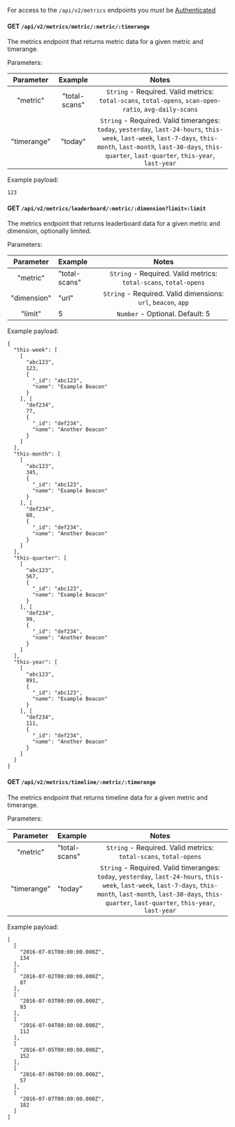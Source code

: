 For access to the `/api/v2/metrics` endpoints you must be [Authenticated](https://github.com/bkon-connect/phy-api-docs/wiki/Authentication)

#### GET `/api/v2/metrics/metric/:metric/:timerange`

The metrics endpoint that returns metric data for a given metric and timerange.

Parameters:

|Parameter|Example|Notes|
|:---:|:---:|:---:|
|"metric"|"total-scans"|`String` - Required. Valid metrics: `total-scans`, `total-opens`, `scan-open-ratio`, `avg-daily-scans`|
|"timerange"|"today"|`String` - Required. Valid timeranges: `today`, `yesterday`, `last-24-hours`, `this-week`, `last-week`, `last-7-days`, `this-month`, `last-month`, `last-30-days`, `this-quarter`, `last-quarter`, `this-year`, `last-year`|

Example payload:

```
123
```

#### GET `/api/v2/metrics/leaderboard/:metric/:dimension?limit=:limit`

The metrics endpoint that returns leaderboard data for a given metric and dimension, optionally limited.

Parameters:

|Parameter|Example|Notes|
|:---:|:---|:---:|
|"metric"|"total-scans"|`String` - Required. Valid metrics: `total-scans`, `total-opens`|
|"dimension"|"url"|`String` - Required. Valid dimensions: `url`, `beacon`, `app`|
|"limit"|5|`Number` - Optional. Default: 5|

Example payload:

```
{
  "this-week": [
    [
      "abc123",
      123,
      {
        "_id": "abc123",
        "name": "Example Beacon"
      }
    ], [
      "def234",
      77,
      {
        "_id": "def234",
        "name": "Another Beacon"
      }
    ]
  ],
  "this-month": [
    [
      "abc123",
      345,
      {
        "_id": "abc123",
        "name": "Example Beacon"
      }
    ], [
      "def234",
      88,
      {
        "_id": "def234",
        "name": "Another Beacon"
      }
    ]
  ],
  "this-quarter": [
    [
      "abc123",
      567,
      {
        "_id": "abc123",
        "name": "Example Beacon"
      }
    ], [
      "def234",
      99,
      {
        "_id": "def234",
        "name": "Another Beacon"
      }
    ]
  ],
  "this-year": [
    [
      "abc123",
      891,
      {
        "_id": "abc123",
        "name": "Example Beacon"
      }
    ], [
      "def234",
      111,
      {
        "_id": "def234",
        "name": "Another Beacon"
      }
    ]
  ]
}
```

#### GET `/api/v2/metrics/timeline/:metric/:timerange`

The metrics endpoint that returns timeline data for a given metric and timerange.

Parameters:

|Parameter|Example|Notes|
|:---:|:---|:---:|
|"metric"|"total-scans"|`String` - Required. Valid metrics: `total-scans`, `total-opens`|
|"timerange"|"today"|`String` - Required. Valid timeranges: `today`, `yesterday`, `last-24-hours`, `this-week`, `last-week`, `last-7-days`, `this-month`, `last-month`, `last-30-days`, `this-quarter`, `last-quarter`, `this-year`, `last-year`|

Example payload:

```
[
  [
    "2016-07-01T00:00:00.000Z",
    134
  ],
  [
    "2016-07-02T00:00:00.000Z",
    87
  ],
  [
    "2016-07-03T00:00:00.000Z",
    93
  ],
  [
    "2016-07-04T00:00:00.000Z",
    112
  ],
  [
    "2016-07-05T00:00:00.000Z",
    152
  ],
  [
    "2016-07-06T00:00:00.000Z",
    57
  ],
  [
    "2016-07-07T00:00:00.000Z",
    182
  ]
]
```
